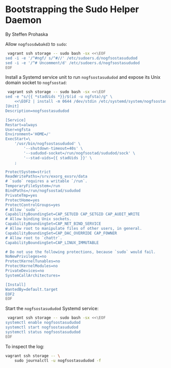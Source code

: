 # Bootstrapping the Sudo Helper Daemon
By Steffen Prohaska
<!--@@VERSIONINC@@-->

Allow `nogfsosdwbakd3` to `sudo`:

```bash
 vagrant ssh storage -- sudo bash -sx <<\EOF
sed -i -e '/^#ngf/ s/^#//' /etc/sudoers.d/nogfsostasududod
sed -i -e '/^# Uncomment/d' /etc/sudoers.d/nogfsostasududod
EOF
```

Install a Systemd service unit to run `nogfsostasududod` and expose its Unix
domain socket to `nogfsostad`:

```bash
 vagrant ssh storage -- sudo bash -sx <<\EOF
sed -e "s/{{ *stadUids *}}/$(id -u ngfsta)/g" \
    <<\EOF2 | install -m 0644 /dev/stdin /etc/systemd/system/nogfsostasududod.service
[Unit]
Description=nogfsostasududod

[Service]
Restart=always
User=ngfsta
Environment='HOME=/'
ExecStart=\
    '/usr/bin/nogfsostasududod' \
        '--shutdown-timeout=40s' \
        '--sududod-socket=/run/nogfsostad/sududod/sock' \
        '--stad-uids={{ stadUids }}' \
    ;

ProtectSystem=strict
ReadWritePaths=/srv/exorg_exsrv/data
# `sudo` requires a writable `/run`.
TemporaryFileSystem=/run
BindPaths=/run/nogfsostad/sududod
PrivateTmp=yes
ProtectHome=yes
ProtectControlGroups=yes
# Allow `sudo`.
CapabilityBoundingSet=CAP_SETUID CAP_SETGID CAP_AUDIT_WRITE
# Allow binding Unix sockets.
CapabilityBoundingSet=CAP_NET_BIND_SERVICE
# Allow root to manipulate files of other users, in general.
CapabilityBoundingSet=CAP_DAC_OVERRIDE CAP_FOWNER
# Allow root to `chattr`.
CapabilityBoundingSet=CAP_LINUX_IMMUTABLE

# Do not use the following protections, because `sudo` would fail.
NoNewPrivileges=no
ProtectKernelTunables=no
ProtectKernelModules=no
PrivateDevices=no
SystemCallArchitectures=

[Install]
WantedBy=default.target
EOF2
EOF
```

Start the `nogfsostasududod` Systemd service:

```bash
 vagrant ssh storage -- sudo bash -sx <<\EOF
systemctl enable nogfsostasududod
systemctl start nogfsostasududod
systemctl status nogfsostasududod
EOF
```

To inspect the log:

```bash
vagrant ssh storage -- \
    sudo journalctl -u nogfsostasududod -f
```
